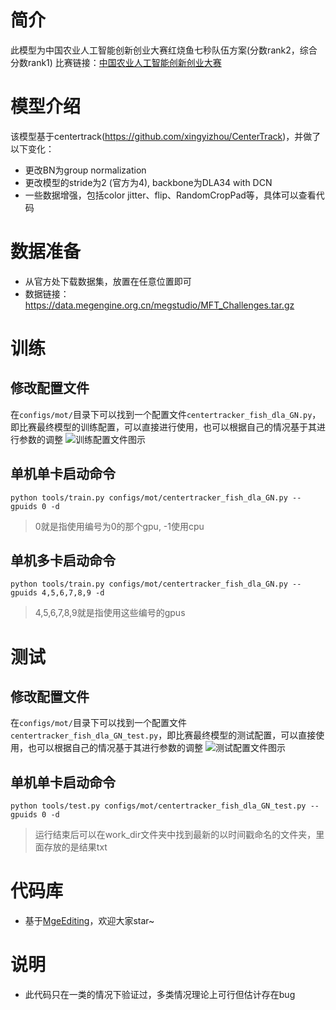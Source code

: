 # 简介
此模型为中国农业人工智能创新创业大赛红烧鱼七秒队伍方案(分数rank2，综合分数rank1)
比赛链接：[中国农业人工智能创新创业大赛](https://studio.brainpp.com/competition/3?name=%E4%B8%AD%E5%9B%BD%E5%86%9C%E4%B8%9A%E4%BA%BA%E5%B7%A5%E6%99%BA%E8%83%BD%E5%88%9B%E6%96%B0%E5%88%9B%E4%B8%9A%E5%A4%A7%E8%B5%9B)

# 模型介绍
该模型基于centertrack(https://github.com/xingyizhou/CenterTrack)，并做了以下变化：
* 更改BN为group normalization
* 更改模型的stride为2 (官方为4), backbone为DLA34 with DCN
* 一些数据增强，包括color jitter、flip、RandomCropPad等，具体可以查看代码

# 数据准备
* 从官方处下载数据集，放置在任意位置即可
* 数据链接：https://data.megengine.org.cn/megstudio/MFT_Challenges.tar.gz

# 训练
## 修改配置文件
在`configs/mot/`目录下可以找到一个配置文件`centertracker_fish_dla_GN.py`，即比赛最终模型的训练配置，可以直接进行使用，也可以根据自己的情况基于其进行参数的调整
![训练配置文件图示](https://img01.sogoucdn.com/app/a/100520146/93bcb7570248c1a4a0f19a183f9bb535)
## 单机单卡启动命令
`python tools/train.py configs/mot/centertracker_fish_dla_GN.py --gpuids 0 -d`
> 0就是指使用编号为0的那个gpu, -1使用cpu
## 单机多卡启动命令
`python tools/train.py configs/mot/centertracker_fish_dla_GN.py --gpuids 4,5,6,7,8,9 -d`
> 4,5,6,7,8,9就是指使用这些编号的gpus
# 测试
## 修改配置文件
在`configs/mot/`目录下可以找到一个配置文件`centertracker_fish_dla_GN_test.py`，即比赛最终模型的测试配置，可以直接使用，也可以根据自己的情况基于其进行参数的调整
![测试配置文件图示](https://img01.sogoucdn.com/app/a/100520146/3891821abf4a2799d2c184df48b937e1)
## 单机单卡启动命令
`python tools/test.py configs/mot/centertracker_fish_dla_GN_test.py --gpuids 0 -d`
> 运行结束后可以在work_dir文件夹中找到最新的以时间戳命名的文件夹，里面存放的是结果txt

# 代码库
* 基于[MgeEditing](https://github.com/Feynman1999/MgeEditing)，欢迎大家star~

# 说明
* 此代码只在一类的情况下验证过，多类情况理论上可行但估计存在bug